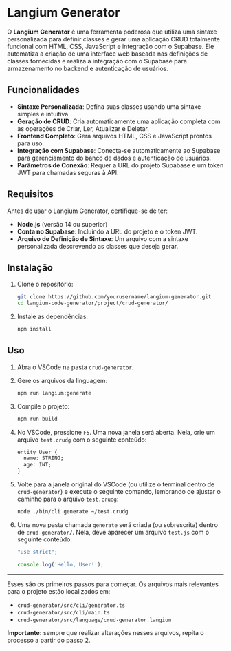 # Langium Generator

O **Langium Generator** é uma ferramenta poderosa que utiliza uma sintaxe personalizada para definir classes e gerar uma aplicação CRUD totalmente funcional com HTML, CSS, JavaScript e integração com o Supabase. Ele automatiza a criação de uma interface web baseada nas definições de classes fornecidas e realiza a integração com o Supabase para armazenamento no backend e autenticação de usuários.

## Funcionalidades

- **Sintaxe Personalizada**: Defina suas classes usando uma sintaxe simples e intuitiva.
- **Geração de CRUD**: Cria automaticamente uma aplicação completa com as operações de Criar, Ler, Atualizar e Deletar.
- **Frontend Completo**: Gera arquivos HTML, CSS e JavaScript prontos para uso.
- **Integração com Supabase**: Conecta-se automaticamente ao Supabase para gerenciamento do banco de dados e autenticação de usuários.
- **Parâmetros de Conexão**: Requer a URL do projeto Supabase e um token JWT para chamadas seguras à API.

## Requisitos

Antes de usar o Langium Generator, certifique-se de ter:

- **Node.js** (versão 14 ou superior)
- **Conta no Supabase**: Incluindo a URL do projeto e o token JWT.
- **Arquivo de Definição de Sintaxe**: Um arquivo com a sintaxe personalizada descrevendo as classes que deseja gerar.

## Instalação

1. Clone o repositório:
   ```bash
   git clone https://github.com/yourusername/langium-generator.git
   cd langium-code-generator/project/crud-generator/
   ```

2. Instale as dependências:
   ```bash
   npm install
   ```

## Uso

1. Abra o VSCode na pasta `crud-generator`.

2. Gere os arquivos da linguagem:
   ```bash
   npm run langium:generate
   ```

3. Compile o projeto:
   ```bash
   npm run build
   ```

4. No VSCode, pressione `F5`. Uma nova janela será aberta. Nela, crie um arquivo `test.crudg` com o seguinte conteúdo:
   ```txt
   entity User {
     name: STRING;
     age: INT;
   }
   ```

5. Volte para a janela original do VSCode (ou utilize o terminal dentro de `crud-generator`) e execute o seguinte comando, lembrando de ajustar o caminho para o arquivo `test.crudg`:
   ```bash
   node ./bin/cli generate ~/test.crudg
   ```

6. Uma nova pasta chamada `generate` será criada (ou sobrescrita) dentro de `crud-generator/`. Nela, deve aparecer um arquivo `test.js` com o seguinte conteúdo:
   ```javascript
   "use strict";

   console.log('Hello, User!');
   ```

---

Esses são os primeiros passos para começar. Os arquivos mais relevantes para o projeto estão localizados em:

- `crud-generator/src/cli/generator.ts`
- `crud-generator/src/cli/main.ts`
- `crud-generator/src/language/crud-generator.langium`

**Importante:** sempre que realizar alterações nesses arquivos, repita o processo a partir do passo 2.
